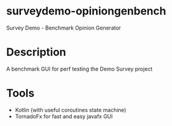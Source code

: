 # surveydemo-opiniongenbench
Survey Demo - Benchmark Opinion Generator

# Description
A benchmark GUI for perf testing the Demo Survey project

# Tools
* Kotlin (with useful coroutines state machine)
* TornadoFx for fast and easy javafx GUI
